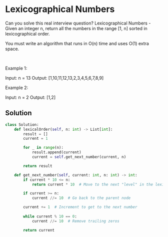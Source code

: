 # Lexicographical Numbers

Can you solve this real interview question? Lexicographical Numbers - Given an integer n, return all the numbers in the range [1, n] sorted in lexicographical order.

You must write an algorithm that runs in O(n) time and uses O(1) extra space. 

 

Example 1:

Input: n = 13
Output: [1,10,11,12,13,2,3,4,5,6,7,8,9]


Example 2:

Input: n = 2
Output: [1,2]

## Solution
```py
class Solution:
    def lexicalOrder(self, n: int) -> List[int]:
        result = []
        current = 1

        for _ in range(n):
            result.append(current)
            current = self.get_next_number(current, n)

        return result

    def get_next_number(self, current: int, n: int) -> int:
        if current * 10 <= n:
            return current * 10  # Move to the next "level" in the lexicographical order

        if current >= n:
            current //= 10  # Go back to the parent node

        current += 1  # Increment to get to the next number
        
        while current % 10 == 0:
            current //= 10  # Remove trailing zeros

        return current
```
